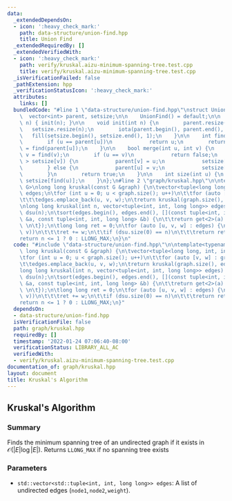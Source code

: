 ```yaml
---
data:
  _extendedDependsOn:
  - icon: ':heavy_check_mark:'
    path: data-structure/union-find.hpp
    title: Union Find
  _extendedRequiredBy: []
  _extendedVerifiedWith:
  - icon: ':heavy_check_mark:'
    path: verify/kruskal.aizu-minimum-spanning-tree.test.cpp
    title: verify/kruskal.aizu-minimum-spanning-tree.test.cpp
  _isVerificationFailed: false
  _pathExtension: hpp
  _verificationStatusIcon: ':heavy_check_mark:'
  attributes:
    links: []
  bundledCode: "#line 1 \"data-structure/union-find.hpp\"\nstruct UnionFind {\n  \
    \  vector<int> parent, setsize;\n\n    UnionFind() = default;\n\n    UnionFind(int\
    \ n) { init(n); }\n\n    void init(int n) {\n        parent.resize(n);\n     \
    \   setsize.resize(n);\n        iota(parent.begin(), parent.end(), 0);\n     \
    \   fill(setsize.begin(), setsize.end(), 1);\n    }\n\n    int find(int u) {\n\
    \        if (u == parent[u])\n            return u;\n        return parent[u]\
    \ = find(parent[u]);\n    }\n\n    bool merge(int u, int v) {\n        u = find(u),\
    \ v = find(v);\n        if (u == v)\n            return false;\n        if (setsize[u]\
    \ > setsize[v]) {\n            parent[v] = u;\n            setsize[u] += setsize[v];\n\
    \        } else {\n            parent[u] = v;\n            setsize[v] += setsize[u];\n\
    \        }\n        return true;\n    }\n\n    int size(int u) {\n        return\
    \ setsize[find(u)];\n    }\n};\n#line 2 \"graph/kruskal.hpp\"\n\ntemplate<typename\
    \ G>\nlong long kruskal(const G &graph) {\n\tvector<tuple<long long, int, int>>\
    \ edges;\n\tfor (int u = 0; u < graph.size(); u++)\n\t\tfor (auto [v, w] : graph[u])\n\
    \t\t\tedges.emplace_back(u, v, w);\n\treturn kruskal(graph.size(), edges);\n}\n\
    \nlong long kruskal(int n, vector<tuple<int, int, long long>> edges) {\n\tUnionFind\
    \ dsu(n);\n\tsort(edges.begin(), edges.end(), [](const tuple<int, int, long long>\
    \ &a, const tuple<int, int, long long> &b) {\n\t\treturn get<2>(a) < get<2>(b);\
    \ \n\t});\n\tlong long ret = 0;\n\tfor (auto [u, v, w] : edges) {\n\t\tif (dsu.merge(u,\
    \ v))\n\t\t\tret += w;\n\t\tif (dsu.size(0) == n)\n\t\t\treturn ret;\n\t}\n\t\
    return n <= 1 ? 0 : LLONG_MAX;\n}\n"
  code: "#include \"data-structure/union-find.hpp\"\n\ntemplate<typename G>\nlong\
    \ long kruskal(const G &graph) {\n\tvector<tuple<long long, int, int>> edges;\n\
    \tfor (int u = 0; u < graph.size(); u++)\n\t\tfor (auto [v, w] : graph[u])\n\t\
    \t\tedges.emplace_back(u, v, w);\n\treturn kruskal(graph.size(), edges);\n}\n\n\
    long long kruskal(int n, vector<tuple<int, int, long long>> edges) {\n\tUnionFind\
    \ dsu(n);\n\tsort(edges.begin(), edges.end(), [](const tuple<int, int, long long>\
    \ &a, const tuple<int, int, long long> &b) {\n\t\treturn get<2>(a) < get<2>(b);\
    \ \n\t});\n\tlong long ret = 0;\n\tfor (auto [u, v, w] : edges) {\n\t\tif (dsu.merge(u,\
    \ v))\n\t\t\tret += w;\n\t\tif (dsu.size(0) == n)\n\t\t\treturn ret;\n\t}\n\t\
    return n <= 1 ? 0 : LLONG_MAX;\n}"
  dependsOn:
  - data-structure/union-find.hpp
  isVerificationFile: false
  path: graph/kruskal.hpp
  requiredBy: []
  timestamp: '2022-01-24 07:06:40-08:00'
  verificationStatus: LIBRARY_ALL_AC
  verifiedWith:
  - verify/kruskal.aizu-minimum-spanning-tree.test.cpp
documentation_of: graph/kruskal.hpp
layout: document
title: Kruskal's Algorithm
---
```


## Kruskal's Algorithm

### Summary

Finds the minimum spanning tree of an undirected graph if it exists in $\mathcal{O}(\lvert E \rvert \log \lvert E \rvert)$. Returns `LLONG_MAX` if no spanning tree exists

### Parameters
- `std::vector<std::tuple<int, int, long long>> edges`: A list of undirected edges $(\texttt{node1}, \texttt{node2}, \texttt{weight})$. 

